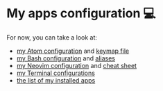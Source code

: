 # My apps configuration 💻

For now, you can take a look at:
- [my Atom configuration](Atom/Atom.md) and [keymap file](Atom/keymap.cson)
- [my Bash configuration](Bash/README.md) and [aliases](Bash/bash_aliases.md)
- [my Neovim configuration](Neovim/README.md) and [cheat sheet](Neovim/Cheat%20Sheet.md)
- [my Terminal configurations](Terminal/Readme.md)
- [the list of my installed apps](MacApps.md)
